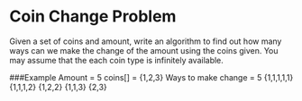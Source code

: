 # Coin Change Problem
Given a set of coins and amount, write an algorithm to find out how many ways can we make the change of the amount using the coins given. You may assume that the each coin type is infinitely available.

###Example
Amount = 5
coins[] = {1,2,3}
Ways to make change = 5
{1,1,1,1,1} {1,1,1,2} {1,2,2} {1,1,3} {2,3}
